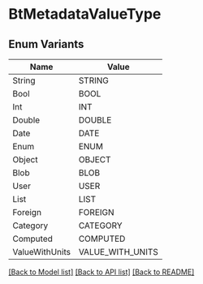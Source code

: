 # BtMetadataValueType

## Enum Variants

| Name | Value |
|---- | -----|
| String | STRING |
| Bool | BOOL |
| Int | INT |
| Double | DOUBLE |
| Date | DATE |
| Enum | ENUM |
| Object | OBJECT |
| Blob | BLOB |
| User | USER |
| List | LIST |
| Foreign | FOREIGN |
| Category | CATEGORY |
| Computed | COMPUTED |
| ValueWithUnits | VALUE_WITH_UNITS |


[[Back to Model list]](../README.md#documentation-for-models) [[Back to API list]](../README.md#documentation-for-api-endpoints) [[Back to README]](../README.md)



